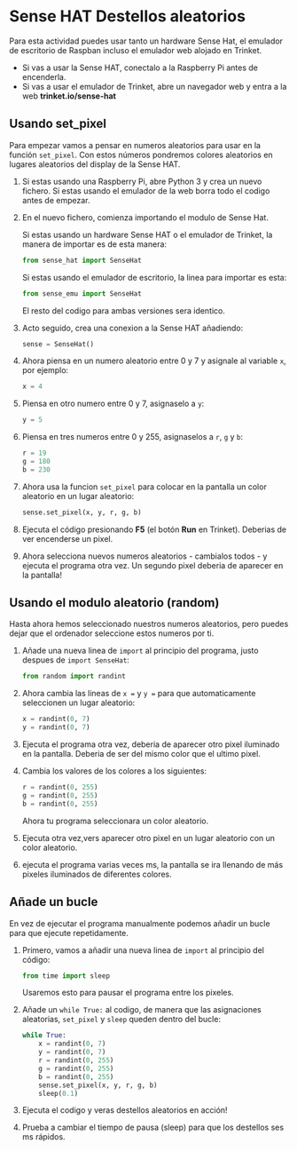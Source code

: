# Sense HAT Destellos aleatorios

Para esta actividad puedes usar tanto un hardware Sense Hat, el emulador de escritorio de Raspban incluso el emulador web alojado en Trinket.

- Si vas a usar la Sense HAT, conectalo a la Raspberry Pi antes de encenderla. 
- Si vas a usar el emulador de Trinket, abre un navegador web y entra a la web **trinket.io/sense-hat**

## Usando set_pixel

Para empezar vamos a pensar en numeros aleatorios para usar en la función `set_pixel`. Con estos números pondremos colores aleatorios en lugares aleatorios del display de la Sense HAT.

1. Si estas usando una Raspberry Pi, abre Python 3 y crea un nuevo fichero. Si estas usando el emulador de la web borra todo el codigo antes de empezar.

1. En el nuevo fichero, comienza importando el modulo de Sense Hat. 

    Si estas usando un hardware Sense HAT o el emulador de Trinket, la manera de importar es de esta manera:
    ```python
    from sense_hat import SenseHat
    ```

    Si estas usando el emulador de escritorio, la linea para importar es esta:

    ```python
    from sense_emu import SenseHat
    ```

    El resto del codigo para ambas versiones sera identico.
    
1. Acto seguido, crea una conexion a la Sense HAT añadiendo:

    ```python
    sense = SenseHat()
    ```

1. Ahora piensa en un numero aleatorio entre 0 y 7 y asignale al variable `x`, por ejemplo: 

    ```python
    x = 4
    ```

1. Piensa en otro numero entre 0 y 7, asignaselo a `y`:

    ```python
    y = 5
    ```

1. Piensa en tres numeros entre 0 y 255, asignaselos a `r`, `g` y `b`:

    ```python
    r = 19
    g = 180
    b = 230
    ```

1. Ahora usa la funcion `set_pixel` para colocar en la pantalla un color aleatorio en un lugar aleatorio:

    ```python
    sense.set_pixel(x, y, r, g, b)
    ```

1. Ejecuta el código presionando **F5** (el botón **Run** en Trinket). Deberias de ver encenderse un pixel.

1. Ahora selecciona nuevos numeros aleatorios - cambialos todos - y ejecuta el programa otra vez. Un segundo pixel deberia de aparecer en la pantalla! 

## Usando el modulo aleatorio (random)

Hasta ahora hemos seleccionado nuestros numeros aleatorios, pero puedes dejar que el ordenador seleccione estos numeros por ti.

1. Añade una nueva linea de `import` al principio del programa, justo despues de `import SenseHat`:

    ```python
    from random import randint
    ```

1. Ahora cambia las lineas de `x =` y `y =` para que automaticamente seleccionen un lugar aleatorio:

    ```python
    x = randint(0, 7)
    y = randint(0, 7)
    ```

1. Ejecuta el programa otra vez, deberia de aparecer otro pixel iluminado en la pantalla. Deberia de ser del mismo color que el ultimo pixel.

1. Cambia los valores de los colores a los siguientes:

    ```python
    r = randint(0, 255)
    g = randint(0, 255)
    b = randint(0, 255)
    ```

    Ahora tu programa seleccionara un color aleatorio.

1. Ejecuta otra vez,vers aparecer otro pixel en un lugar aleatorio con un color aleatorio. 

1. ejecuta el programa varias veces ms, la pantalla se ira llenando de más pixeles iluminados de diferentes colores.

## Añade un bucle

En vez de ejecutar el programa manualmente podemos añadir un bucle para que ejecute repetidamente.

1. Primero, vamos a añadir una nueva linea de `import` al principio del código:

    ```python
    from time import sleep
    ```

    Usaremos esto para pausar el programa entre los pixeles. 
    
1. Añade un `while True:` al codigo, de manera que las asignaciones aleatorias, `set_pixel` y `sleep` queden dentro del bucle:

    ```python
    while True:
        x = randint(0, 7)
        y = randint(0, 7)
        r = randint(0, 255)
        g = randint(0, 255)
        b = randint(0, 255)
        sense.set_pixel(x, y, r, g, b)
        sleep(0.1)
    ```

1. Ejecuta el codigo y veras destellos aleatorios en acción!

1. Prueba a cambiar el tiempo de pausa (sleep) para que los destellos ses ms rápidos.
